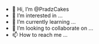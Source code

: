 - 👋 Hi, I’m @PradzCakes
- 👀 I’m interested in ...
- 🌱 I’m currently learning ...
- 💞️ I’m looking to collaborate on ...
- 📫 How to reach me ...

<!---
PradzCakes/PradzCakes is a ✨ special ✨ repository because its `README.md` (this file) appears on your GitHub profile.
You can click the Preview link to take a look at your changes.
--->
